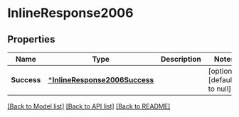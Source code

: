 # InlineResponse2006

## Properties
Name | Type | Description | Notes
------------ | ------------- | ------------- | -------------
**Success** | [***InlineResponse2006Success**](inline_response_200_6_Success.md) |  | [optional] [default to null]

[[Back to Model list]](../README.md#documentation-for-models) [[Back to API list]](../README.md#documentation-for-api-endpoints) [[Back to README]](../README.md)

